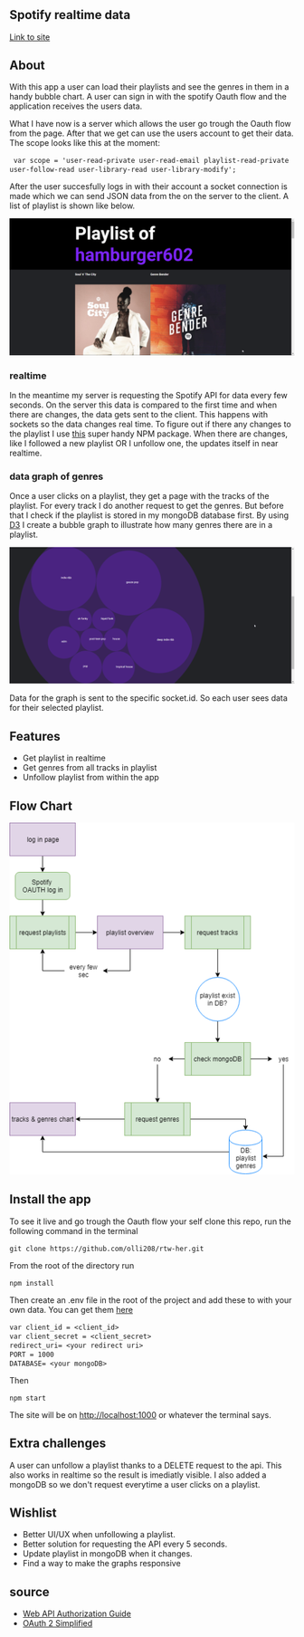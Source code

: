 # 

## Spotify realtime data

[Link to site](https://limitless-mountain-31693.herokuapp.com/)

## About 
With this app a user can load their playlists and see the genres in them in a handy bubble chart. A user can sign in with the spotify Oauth flow and the application receives the users data. 

What I have now is a server which allows the user go trough the Oauth flow from the page. After that we get can use the users account to get their data. The scope looks like this at the moment:
```
 var scope = 'user-read-private user-read-email playlist-read-private user-follow-read user-library-read user-library-modify';
```
After the user succesfully logs in with their account a socket connection is made which we can send JSON data from the on the server to the client. A list of playlist is shown like below.

![playlist](README-img/playlists.png)

### realtime
In the meantime my server is requesting the Spotify API for data every few seconds. On the server this data is compared to the first time and when there are changes, the data gets sent to the client. This happens with sockets so the data changes real time. To figure out if there any changes to the playlist I use [this](https://www.npmjs.com/package/deep-diff) super handy NPM package. When there are changes, like I followed a new playlist OR I unfollow one, the updates itself in near realtime.

### data graph of genres
Once a user clicks on a playlist, they get a page with the tracks of the playlist. For every track I do another request to get the genres. But before that I check if the playlist is stored in my mongoDB database first. By using [D3](https://d3js.org/) I create a bubble graph to illustrate how many genres there are in a playlist.

![genres](README-img/genre.png)

Data for the graph is sent to the specific socket.id. So each user sees data for their selected playlist.

## Features 
- Get playlist in realtime
- Get genres from all tracks in playlist
- Unfollow playlist from within the app

## Flow Chart
![genres](README-img/spotify.png)

## Install the app
To see it live and go trough the Oauth flow your self clone this repo, run the following command in the terminal
```
git clone https://github.com/olli208/rtw-her.git
```

From the root of the directory run 
```
npm install
```

Then create an .env file in the root of the project and add these to with your own data. You can get them [here](https://developer.spotify.com/)
```
var client_id = <client_id>
var client_secret = <client_secret>
redirect_uri= <your redirect uri>
PORT = 1000
DATABASE= <your mongoDB>
```

Then 
```
npm start
```

The site will be on [http://localhost:1000](http://localhost:1000/) or whatever the terminal says.

## Extra challenges
A user can unfollow a playlist thanks to a DELETE request to the api. This also works in realtime so the result is imediatly visible. I also added a mongoDB so we don't request everytime a user clicks on a playlist.

## Wishlist
- Better UI/UX when unfollowing a playlist.
- Better solution for requesting the API every 5 seconds.
- Update playlist in mongoDB when it changes.
- Find a way to make the graphs responsive

## source
- [Web API Authorization Guide](https://developer.spotify.com/web-api/authorization-guide/)
- [OAuth 2 Simplified](https://aaronparecki.com/oauth-2-simplified/#web-server-apps)
